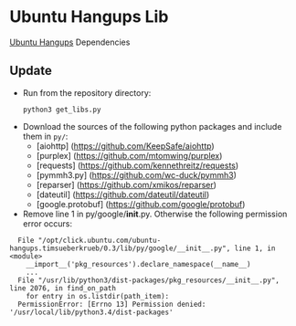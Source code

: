# Ubuntu Hangups Lib
[Ubuntu Hangups](https://github.com/tim-sueberkrueb/ubuntu-hangups) Dependencies 

## Update

* Run from the repository directory:
  ```
  python3 get_libs.py
  ```
* Download the sources of the following python packages and include them in `py/`:
  * [aiohttp] (https://github.com/KeepSafe/aiohttp)
  * [purplex] (https://github.com/mtomwing/purplex)
  * [requests] (https://github.com/kennethreitz/requests)
  * [pymmh3.py] (https://github.com/wc-duck/pymmh3)
  * [reparser] (https://github.com/xmikos/reparser)
  * [dateutil] (https://github.com/dateutil/dateutil)
  * [google.protobuf] (https://github.com/google/protobuf)
* Remove line 1 in py/google/__init__.py. Otherwise the following permission error occurs:
```
  File "/opt/click.ubuntu.com/ubuntu-hangups.timsueberkrueb/0.3/lib/py/google/__init__.py", line 1, in <module>
    __import__('pkg_resources').declare_namespace(__name__)
    ...
  File "/usr/lib/python3/dist-packages/pkg_resources/__init__.py", line 2076, in find_on_path
    for entry in os.listdir(path_item):
  PermissionError: [Errno 13] Permission denied: '/usr/local/lib/python3.4/dist-packages'
```
